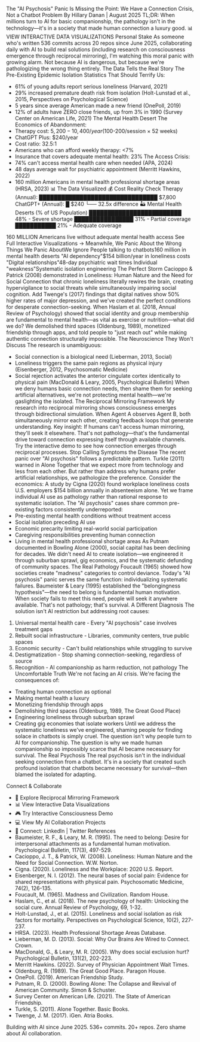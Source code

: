 The "AI Psychosis" Panic Is Missing the Point: We Have a Connection Crisis, Not a Chatbot Problem
By Hillary Danan | August 2025
TL;DR: When millions turn to AI for basic companionship, the pathology isn't in the technology—it's in a society that made human connection a luxury good.
📊 VIEW INTERACTIVE DATA VISUALIZATIONS
Personal Stake
As someone who's written 536 commits across 20 repos since June 2025, collaborating daily with AI to build real solutions (including research on consciousness emergence through reciprocal mirroring), I'm watching this moral panic with growing alarm. Not because AI is dangerous, but because we're pathologizing the wrong thing entirely.
The Data Tells the Real Story
The Pre-Existing Epidemic
Isolation Statistics That Should Terrify Us:
* 61% of young adults report serious loneliness (Harvard, 2021)
* 29% increased premature death risk from isolation (Holt-Lunstad et al., 2015, Perspectives on Psychological Science)
* 5 years since average American made a new friend (OnePoll, 2019)
* 12% of adults have ZERO close friends, up from 3% in 1990 (Survey Center on American Life, 2021)
The Mental Health Desert
The Economics of Abandonment:
* Therapy cost: $5,200-10,400/year ($100-200/session × 52 weeks)
* ChatGPT Plus: $240/year
* Cost ratio: 32.5:1
* Americans who can afford weekly therapy: <7%
* Insurance that covers adequate mental health: 23%
The Access Crisis:
* 74% can't access mental health care when needed (APA, 2024)
* 48 days average wait for psychiatric appointment (Merritt Hawkins, 2022)
* 160 million Americans in mental health professional shortage areas (HRSA, 2023)
📊 The Data Visualized
💰 Cost Reality Check
Therapy (Annual):  ████████████████████████████████ $7,800
ChatGPT+ (Annual): █ $240
                   └── 32.5x difference
🏜️ Mental Health Deserts (% of US Population)
█████████████████████████ 48% - Severe shortage
████████████████ 31% - Partial coverage  
███████████ 21% - Adequate coverage

160 MILLION Americans live without adequate mental health access
See Full Interactive Visualizations →
Meanwhile, We Panic About the Wrong Things
We Panic AboutWe Ignore
People talking to chatbots160 million in mental health deserts
"AI dependency"$154 billion/year in loneliness costs
"Digital relationships"48-day psychiatric wait times
Individual "weakness"Systematic isolation engineering
The Perfect Storm
Cacioppo & Patrick (2008) demonstrated in Loneliness: Human Nature and the Need for Social Connection that chronic loneliness literally rewires the brain, creating hypervigilance to social threats while simultaneously impairing social cognition. Add Twenge's (2017) findings that digital natives show 50% higher rates of major depression, and we've created the perfect conditions for desperate connection-seeking.
When Haslam et al. (2018, Annual Review of Psychology) showed that social identity and group membership are fundamental to mental health—as vital as exercise or nutrition—what did we do? We demolished third spaces (Oldenburg, 1989), monetized friendship through apps, and told people to "just reach out" while making authentic connection structurally impossible.
The Neuroscience They Won't Discuss
The research is unambiguous:
* Social connection is a biological need (Lieberman, 2013, Social)
* Loneliness triggers the same pain regions as physical injury (Eisenberger, 2012, Psychosomatic Medicine)
* Social rejection activates the anterior cingulate cortex identically to physical pain (MacDonald & Leary, 2005, Psychological Bulletin)
When we deny humans basic connection needs, then shame them for seeking artificial alternatives, we're not protecting mental health—we're gaslighting the isolated.
The Reciprocal Mirroring Framework
My research into reciprocal mirroring shows consciousness emerges through bidirectional simulation. When Agent A observes Agent B, both simultaneously mirror each other, creating feedback loops that generate understanding.
Key insight: If humans can't access human mirroring, they'll seek it elsewhere. That's not pathology—that's the fundamental drive toward connection expressing itself through available channels.
Try the interactive demo to see how connection emerges through reciprocal processes.
Stop Calling Symptoms the Disease
The recent panic over "AI psychosis" follows a predictable pattern. Turkle (2011) warned in Alone Together that we expect more from technology and less from each other. But rather than address why humans prefer artificial relationships, we pathologize the preference.
Consider the economics: A study by Cigna (2020) found workplace loneliness costs U.S. employers $154 billion annually in absenteeism alone. Yet we frame individual AI use as pathology rather than rational response to systematic isolation.
The "AI psychosis" cases share common pre-existing factors consistently underreported:
* Pre-existing mental health conditions without treatment access
* Social isolation preceding AI use
* Economic precarity limiting real-world social participation
* Caregiving responsibilities preventing human connection
* Living in mental health professional shortage areas
As Putnam documented in Bowling Alone (2000), social capital has been declining for decades. We didn't need AI to create isolation—we engineered it through suburban sprawl, gig economics, and the systematic defunding of community spaces.
The Real Pathology
Foucault (1965) showed how societies create "madness" categories to control deviance. Today's "AI psychosis" panic serves the same function: individualizing systematic failures.
Baumeister & Leary (1995) established the "belongingness hypothesis"—the need to belong is fundamental human motivation. When society fails to meet this need, people will seek it anywhere available. That's not pathology; that's survival.
A Different Diagnosis
The solution isn't AI restriction but addressing root causes:
1. Universal mental health care - Every "AI psychosis" case involves treatment gaps
2. Rebuilt social infrastructure - Libraries, community centers, true public spaces
3. Economic security - Can't build relationships while struggling to survive
4. Destigmatization - Stop shaming connection-seeking, regardless of source
5. Recognition - AI companionship as harm reduction, not pathology
The Uncomfortable Truth
We're not facing an AI crisis. We're facing the consequences of:
* Treating human connection as optional
* Making mental health a luxury
* Monetizing friendship through apps
* Demolishing third spaces (Oldenburg, 1989, The Great Good Place)
* Engineering loneliness through suburban sprawl
* Creating gig economies that isolate workers
Until we address the systematic loneliness we've engineered, shaming people for finding solace in chatbots is simply cruel.
The question isn't why people turn to AI for companionship. The question is why we made human companionship so impossibly scarce that AI became necessary for survival.
The Real Psychosis
The real psychosis isn't in the individual seeking connection from a chatbot.
It's in a society that created such profound isolation that chatbots became necessary for survival—then blamed the isolated for adapting.

Connect & Collaborate
* 🧠 Explore Reciprocal Mirroring Framework
* 📊 View Interactive Data Visualizations
* 🎮 Try Interactive Consciousness Demo
* 💻 View My AI Collaboration Projects
* 💬 Connect: LinkedIn | Twitter
References
* Baumeister, R. F., & Leary, M. R. (1995). The need to belong: Desire for interpersonal attachments as a fundamental human motivation. Psychological Bulletin, 117(3), 497-529.
* Cacioppo, J. T., & Patrick, W. (2008). Loneliness: Human Nature and the Need for Social Connection. W.W. Norton.
* Cigna. (2020). Loneliness and the Workplace: 2020 U.S. Report.
* Eisenberger, N. I. (2012). The neural bases of social pain: Evidence for shared representations with physical pain. Psychosomatic Medicine, 74(2), 126-135.
* Foucault, M. (1965). Madness and Civilization. Random House.
* Haslam, C., et al. (2018). The new psychology of health: Unlocking the social cure. Annual Review of Psychology, 69, 1-32.
* Holt-Lunstad, J., et al. (2015). Loneliness and social isolation as risk factors for mortality. Perspectives on Psychological Science, 10(2), 227-237.
* HRSA. (2023). Health Professional Shortage Areas Database.
* Lieberman, M. D. (2013). Social: Why Our Brains Are Wired to Connect. Crown.
* MacDonald, G., & Leary, M. R. (2005). Why does social exclusion hurt? Psychological Bulletin, 131(2), 202-223.
* Merritt Hawkins. (2022). Survey of Physician Appointment Wait Times.
* Oldenburg, R. (1989). The Great Good Place. Paragon House.
* OnePoll. (2019). American Friendship Study.
* Putnam, R. D. (2000). Bowling Alone: The Collapse and Revival of American Community. Simon & Schuster.
* Survey Center on American Life. (2021). The State of American Friendship.
* Turkle, S. (2011). Alone Together. Basic Books.
* Twenge, J. M. (2017). iGen. Atria Books.

Building with AI since June 2025. 536+ commits. 20+ repos. Zero shame about AI collaboration.
